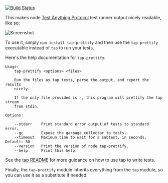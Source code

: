 [![Build Status](https://secure.travis-ci.org/toolness/tap-prettify.png?branch=master)](http://travis-ci.org/toolness/tap-prettify)

This makes node [Test Anything Protocol][tap] test runner output
nicely readable, like so:

![Screenshot](http://labs.toolness.com/tap-prettify-2.png)

To use it, simply `npm install tap-prettify` and then use the
`tap-prettify` executable instead of `tap` to run your tests.

Here's the help documentation for `tap-prettify`:

```
Usage:
    tap-prettify <options> <files>

    Run the files as tap tests, parse the output, and report the results
    nicely.

    If the only file provided is -, this program will prettify the tap stream
    from stdin.

Options:

    --stderr    Print standard error output of tests to standard error.
    --gc        Expose the garbage collector to tests.
    --timeout   Maximum time to wait for a subtest, in seconds. Default: 30
    --version   Print the version of node tap-prettify.
    --help      Print this help.
```

See the [tap README][] for more guidance on how to use tap to write tests.

Finally, the `tap-prettify` module inherits everything from the `tap`
module, so you can use it as a substitute if needed.

  [tap]: https://github.com/isaacs/node-tap
  [tap README]: https://github.com/isaacs/node-tap#readme

